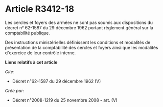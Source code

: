 # Article R3412-18

Les cercles et foyers des armées ne sont pas soumis aux dispositions du décret n° 62-1587 du 29 décembre 1962 portant
règlement général sur la comptabilité publique. 

Des instructions ministérielles définissent les conditions et modalités de présentation de la comptabilité des cercles et
foyers ainsi que les modalités d'exercice de leur contrôle interne.

**Liens relatifs à cet article**

_Cite_:

  - Décret n°62-1587 du 29 décembre 1962 (V)

_Créé par_:

  - Décret n°2008-1219 du 25 novembre 2008 - art. (V)

